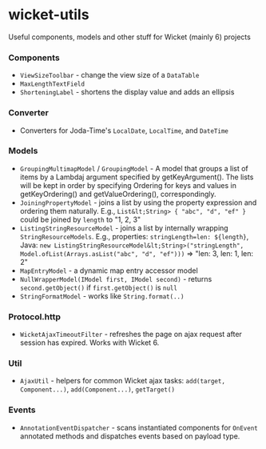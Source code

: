 wicket-utils
============

Useful components, models and other stuff for Wicket (mainly 6) projects

### Components
- `ViewSizeToolbar` - change the view size of a `DataTable`
- `MaxLengthTextField` 
- `ShorteningLabel` - shortens the display value and adds an ellipsis

### Converter
- Converters for Joda-Time's `LocalDate`, `LocalTime`, and `DateTime`

### Models
- `GroupingMultimapModel` / `GroupingModel` - A model that groups a list of items by a Lambdaj argument specified by getKeyArgument(). The lists will be kept in order by specifying Ordering for keys and values in getKeyOrdering() and getValueOrdering(), correspondingly.
- `JoiningPropertyModel` - joins a list by using the property expression and ordering them naturally. E.g., `List&lt;String> { "abc", "d", "ef" }` could be joined by `length` to "1, 2, 3"
- `ListingStringResourceModel` - joins a list by internally wrapping `StringResourceModels`. E.g., properties: `stringLength=len: ${length}`, Java: `new ListingStringResourceModel&lt;String>("stringLength", Model.ofList(Arrays.asList("abc", "d", "ef")))` => "len: 3, len: 1, len: 2"
- `MapEntryModel` - a dynamic map entry accessor model
- `NullWrapperModel(IModel first, IModel second)` - returns `second.getObject()` if `first.getObject()` is `null`
- `StringFormatModel` - works like `String.format(..)`

### Protocol.http
- `WicketAjaxTimeoutFilter` - refreshes the page on ajax request after session has expired. Works with Wicket 6.

### Util
- `AjaxUtil` - helpers for common Wicket ajax tasks: `add(target, Component...)`, `add(Component...)`, `getTarget()`

### Events
- `AnnotationEventDispatcher` - scans instantiated components for `OnEvent` annotated methods and dispatches events based on payload type.
